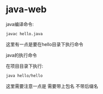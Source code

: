 # java-web

java编译命令:

```bash
javac hello.java
```

这里有一点是要在hello目录下执行命令

java的执行命令

在项目目录下执行:

```bash
java hello/hello
```

这里需要注意一点是 需要带上包名 不带后缀名
